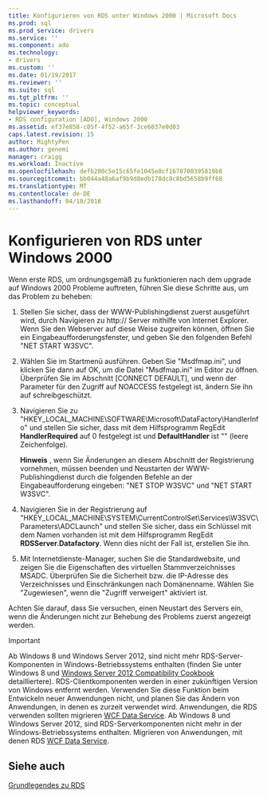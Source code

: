 ```yaml
---
title: Konfigurieren von RDS unter Windows 2000 | Microsoft Docs
ms.prod: sql
ms.prod_service: drivers
ms.service: ''
ms.component: ado
ms.technology:
- drivers
ms.custom: ''
ms.date: 01/19/2017
ms.reviewer: ''
ms.suite: sql
ms.tgt_pltfrm: ''
ms.topic: conceptual
helpviewer_keywords:
- RDS configuration [ADO], Windows 2000
ms.assetid: ef37e858-c05f-4f52-a65f-3ce6037e0d03
caps.latest.revision: 15
author: MightyPen
ms.author: genemi
manager: craigg
ms.workload: Inactive
ms.openlocfilehash: defb200c5e15c65fe1045e8cf1678700395819b8
ms.sourcegitcommit: bb044a48a6af9b9d8edb178dc8c8bd5658b9ff68
ms.translationtype: MT
ms.contentlocale: de-DE
ms.lasthandoff: 04/18/2018
---
```

# <a name="configuring-rds-on-windows-2000"></a>Konfigurieren von RDS unter Windows 2000
Wenn erste RDS, um ordnungsgemäß zu funktionieren nach dem upgrade auf Windows 2000 Probleme auftreten, führen Sie diese Schritte aus, um das Problem zu beheben:  
  
1.  Stellen Sie sicher, dass der WWW-Publishingdienst zuerst ausgeführt wird, durch Navigieren zu http:// Server mithilfe von Internet Explorer. Wenn Sie den Webserver auf diese Weise zugreifen können, öffnen Sie ein Eingabeaufforderungsfenster, und geben Sie den folgenden Befehl "NET START W3SVC".  
  
2.  Wählen Sie im Startmenü ausführen. Geben Sie "Msdfmap.ini", und klicken Sie dann auf OK, um die Datei "Msdfmap.ini" im Editor zu öffnen. Überprüfen Sie im Abschnitt [CONNECT DEFAULT], und wenn der Parameter für den Zugriff auf NOACCESS festgelegt ist, ändern Sie ihn auf schreibgeschützt.  
  
3.  Navigieren Sie zu "HKEY_LOCAL_MACHINE\SOFTWARE\Microsoft\DataFactory\HandlerInfo" und stellen Sie sicher, dass mit dem Hilfsprogramm RegEdit **HandlerRequired** auf 0 festgelegt ist und **DefaultHandler** ist "" (leere Zeichenfolge).  
  
     **Hinweis** , wenn Sie Änderungen an diesem Abschnitt der Registrierung vornehmen, müssen beenden und Neustarten der WWW-Publishingdienst durch die folgenden Befehle an der Eingabeaufforderung eingeben: "NET STOP W3SVC" und "NET START W3SVC".  
  
4.  Navigieren Sie in der Registrierung auf "HKEY_LOCAL_MACHINE\SYSTEM\CurrentControlSet\Services\W3SVC\Parameters\ADCLaunch" und stellen Sie sicher, dass ein Schlüssel mit dem Namen vorhanden ist mit dem Hilfsprogramm RegEdit **RDSServer.Datafactory**. Wenn dies nicht der Fall ist, erstellen Sie ihn.  
  
5.  Mit Internetdienste-Manager, suchen Sie die Standardwebsite, und zeigen Sie die Eigenschaften des virtuellen Stammverzeichnisses MSADC. Überprüfen Sie die Sicherheit bzw. die IP-Adresse des Verzeichnisses und Einschränkungen nach Domänenname. Wählen Sie "Zugewiesen", wenn die "Zugriff verweigert" aktiviert ist.  
  
 Achten Sie darauf, dass Sie versuchen, einen Neustart des Servers ein, wenn die Änderungen nicht zur Behebung des Problems zuerst angezeigt werden.  
  
> [!IMPORTANT]
>  Ab Windows 8 und Windows Server 2012, sind nicht mehr RDS-Server-Komponenten in Windows-Betriebssystems enthalten (finden Sie unter Windows 8 und [Windows Server 2012 Compatibility Cookbook](https://www.microsoft.com/en-us/download/details.aspx?id=27416) detailliertere). RDS-Clientkomponenten werden in einer zukünftigen Version von Windows entfernt werden. Verwenden Sie diese Funktion beim Entwickeln neuer Anwendungen nicht, und planen Sie das Ändern von Anwendungen, in denen es zurzeit verwendet wird. Anwendungen, die RDS verwenden sollten migrieren [WCF Data Service](http://go.microsoft.com/fwlink/?LinkId=199565). Ab Windows 8 und Windows Server 2012, sind RDS-Serverkomponenten nicht mehr in der Windows-Betriebssystems enthalten. Migrieren von Anwendungen, mit denen RDS [WCF Data Service](http://go.microsoft.com/fwlink/?LinkId=199565).  
  
## <a name="see-also"></a>Siehe auch  
 [Grundlegendes zu RDS](../../../ado/guide/remote-data-service/rds-fundamentals.md)


